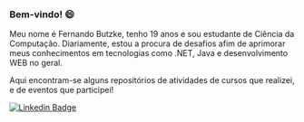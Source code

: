### Bem-vindo! 😄

Meu nome é Fernando Butzke, tenho 19 anos e sou estudante de Ciência da Computação. Diariamente, estou a procura de desafios afim de aprimorar meus conhecimentos em tecnologias como .NET, Java e desenvolvimento WEB no geral.

Aqui encontram-se alguns repositórios de atividades de cursos que realizei, e de eventos que participei!



[![Linkedin Badge](https://img.shields.io/badge/-LinkedIn-blue?style=flat-square&logo=Linkedin&logoColor=white&link=https://www.linkedin.com/in/fernandobutzke)](https://www.linkedin.com/in/fernandobutzke)

<!--
**nandobutzke/nandobutzke** is a ✨ _special_ ✨ repository because its `README.md` (this file) appears on your GitHub profile.

Here are some ideas to get you started:

- 🔭 I’m currently working on ...
- 🌱 I’m currently learning ...
- 👯 I’m looking to collaborate on ...
- 🤔 I’m looking for help with ...
- 💬 Ask me about ...
- 📫 How to reach me: ...
- 😄 Pronouns: ...
- ⚡ Fun fact: ...
-->
